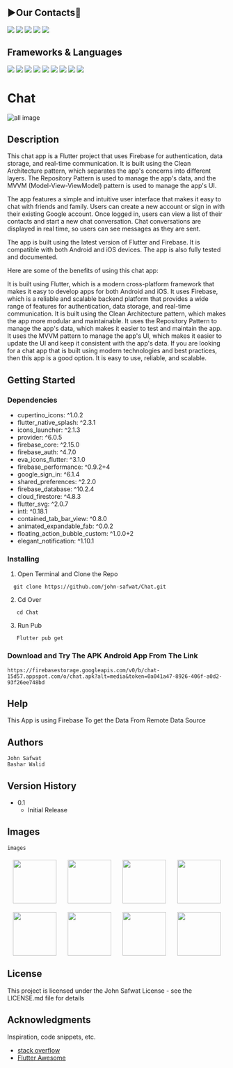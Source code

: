 ## **▶️Our Contacts📱**
<a href="https://github.com/john-safwat"><img src="https://img.shields.io/badge/GitHub-100000?style=for-the-badge&logo=github&logoColor=white"/></a>
<a href="https://www.linkedin.com/in/john-safwat-b3645427a/" title="LinkedIn"><img src="https://img.shields.io/badge/LinkedIn-0077B5?style=for-the-badge&logo=linkedin&logoColor=white"/></a>
<a href="https://www.facebook.com/john.safwat.77/" title="LinkedIn"><img src="https://img.shields.io/badge/Facebook-1877F2?style=for-the-badge&logo=facebook&logoColor=white"/></a>
<a href="https://www.instagram.com/john_s_911/" title="LinkedIn"><img src="https://img.shields.io/badge/Instagram-E4405F?style=for-the-badge&logo=instagram&logoColor=white"/></a>
<a href="https://www.behance.net/johnsafwat" title="LinkedIn"><img src="https://img.shields.io/badge/-Behance-blue?style=for-the-badge&logo=behance&logoColor=white"/></a>

## Frameworks & Languages 
<a><img src = "https://img.shields.io/badge/Flutter-02569B?style=for-the-badge&logo=flutter&logoColor=white"></a>
<a><img src = "https://img.shields.io/badge/Dart-0175C2?style=for-the-badge&logo=dart&logoColor=white"></a>
<a><img src = "https://img.shields.io/badge/firebase-ffca28?style=for-the-badge&logo=firebase&logoColor=black"></a>
<a><img src = "https://img.shields.io/badge/Android_Studio-3DDC84?style=for-the-badge&logo=android-studio&logoColor=white"></a>
<a><img src = "https://img.shields.io/badge/Adobe%20Photoshop-31A8FF?style=for-the-badge&logo=Adobe%20Photoshop&logoColor=black"></a>
<a><img src = "https://img.shields.io/badge/Adobe%20XD-470137?style=for-the-badge&logo=Adobe%20XD&logoColor=#FF61F6"></a>
<a><img src = "https://img.shields.io/badge/Android-3DDC84?style=for-the-badge&logo=android&logoColor=white"></a>
<a><img src = "https://img.shields.io/badge/iOS-000000?style=for-the-badge&logo=ios&logoColor=white"></a>
<a><img src = "https://img.shields.io/badge/GIT-E44C30?style=for-the-badge&logo=git&logoColor=white"></a>



# Chat

![all image](https://firebasestorage.googleapis.com/v0/b/chat-15d57.appspot.com/o/2%20App_Screen_MockupsForFree.png?alt=media&token=5efdd8b4-e2d3-44ca-a971-55011f05a351)
## Description


This chat app is a Flutter project that uses Firebase for authentication, data storage, and real-time communication. It is built using the Clean Architecture pattern, which separates the app's concerns into different layers. The Repository Pattern is used to manage the app's data, and the MVVM (Model-View-ViewModel) pattern is used to manage the app's UI.

The app features a simple and intuitive user interface that makes it easy to chat with friends and family. Users can create a new account or sign in with their existing Google account. Once logged in, users can view a list of their contacts and start a new chat conversation. Chat conversations are displayed in real time, so users can see messages as they are sent.

The app is built using the latest version of Flutter and Firebase. It is compatible with both Android and iOS devices. The app is also fully tested and documented.

Here are some of the benefits of using this chat app:

It is built using Flutter, which is a modern cross-platform framework that makes it easy to develop apps for both Android and iOS.
It uses Firebase, which is a reliable and scalable backend platform that provides a wide range of features for authentication, data storage, and real-time communication.
It is built using the Clean Architecture pattern, which makes the app more modular and maintainable.
It uses the Repository Pattern to manage the app's data, which makes it easier to test and maintain the app.
It uses the MVVM pattern to manage the app's UI, which makes it easier to update the UI and keep it consistent with the app's data.
If you are looking for a chat app that is built using modern technologies and best practices, then this app is a good option. It is easy to use, reliable, and scalable.

## Getting Started

### Dependencies

   * cupertino_icons: ^1.0.2
   * flutter_native_splash: ^2.3.1
   * icons_launcher: ^2.1.3
   * provider: ^6.0.5
   * firebase_core: ^2.15.0
   * firebase_auth: ^4.7.0
   * eva_icons_flutter: ^3.1.0
   * firebase_performance: ^0.9.2+4
   * google_sign_in: ^6.1.4
   * shared_preferences: ^2.2.0
   * firebase_database: ^10.2.4
   * cloud_firestore: ^4.8.3
   * flutter_svg: ^2.0.7
   * intl: ^0.18.1
   * contained_tab_bar_view: ^0.8.0
   * animated_expandable_fab: ^0.0.2
   * floating_action_bubble_custom: ^1.0.0+2
   * elegant_notification: ^1.10.1


### Installing

1. Open Terminal and Clone the Repo
```
  git clone https://github.com/john-safwat/Chat.git
```

2. Cd Over
```
   cd Chat
```

3. Run Pub
```
   Flutter pub get
```

### Download and Try The APK Android App From The Link

````
https://firebasestorage.googleapis.com/v0/b/chat-15d57.appspot.com/o/chat.apk?alt=media&token=0a041a47-8926-406f-a0d2-93f26ee748bd
````

## Help

This App is using Firebase To get the Data From Remote Data Source 

## Authors

````
John Safwat
Bashar Walid
````

## Version History

* 0.1
    * Initial Release

## Images 
````
images
````
<div style= "display : flex ; justify-content: space-around ; margin : 20px 0px">
<img src = "https://firebasestorage.googleapis.com/v0/b/chat-15d57.appspot.com/o/Screenshot_20230728_055235.png?alt=media&token=17ccea8f-fa09-4299-b2b7-abbb0fe04d09" width = "100px">
<img src = "https://firebasestorage.googleapis.com/v0/b/chat-15d57.appspot.com/o/Screenshot_20230728_055303.png?alt=media&token=7a1d5aff-b705-4ede-abc5-ec839a41e2bb" width = "100px">
<img src = "https://firebasestorage.googleapis.com/v0/b/chat-15d57.appspot.com/o/Screenshot_20230728_055316.png?alt=media&token=2bab122e-9ae4-46d2-b3da-99dda4d5411c" width = "100px">
<img src = "https://firebasestorage.googleapis.com/v0/b/chat-15d57.appspot.com/o/Screenshot_20230728_055340.png?alt=media&token=3e5cfecf-c53b-46ea-a426-a522b22a489f" width = "100px">
</div>
<div style= "display : flex ; justify-content: space-around ; margin : 20px 0px">
<img src = "https://firebasestorage.googleapis.com/v0/b/chat-15d57.appspot.com/o/Screenshot_20230728_055357.png?alt=media&token=dc5c5a79-d2ca-4c6a-a86a-b9fb116d7e58" width = "100px">
<img src = "https://firebasestorage.googleapis.com/v0/b/chat-15d57.appspot.com/o/Screenshot_20230728_055410.png?alt=media&token=329cebd2-0be3-431b-bb26-1290062dc4b1" width = "100px">
<img src = "https://firebasestorage.googleapis.com/v0/b/chat-15d57.appspot.com/o/Screenshot_20230728_055424.png?alt=media&token=cb54cc17-c8d7-481b-a238-e18529aba959" width = "100px">
<img src = "https://firebasestorage.googleapis.com/v0/b/chat-15d57.appspot.com/o/Screenshot_20230728_055439.png?alt=media&token=eca4deae-84e4-4057-9e65-5ea6125c98a1" width = "100px">
</div>

## License

This project is licensed under the John Safwat License - see the LICENSE.md file for details

## Acknowledgments

Inspiration, code snippets, etc.
* [stack overflow](https://stackoverflow.com/)
* [Flutter Awesome](https://flutterawesome.com/)
